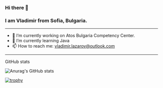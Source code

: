 ### Hi there 👋 
### I am Vladimir from Sofia, Bulgaria.
-------------------------------------------------------------------------------
- 🔭 I’m currently working on Atos Bulgaria Competency Center.
- 🌱 I’m currently learning Java
- 📫 How to reach me: vladimir.lazarov@outlook.com
-------------------------------------------------------------------------------
GitHub stats

![Anurag's GitHub stats](https://github-readme-stats.vercel.app/api?username=Taraskonski&show_icons=true)

[![trophy](https://github-profile-trophy.vercel.app/?username=Taraskonski)](https://github.com/Taraskonski/github-profile-trophy)
